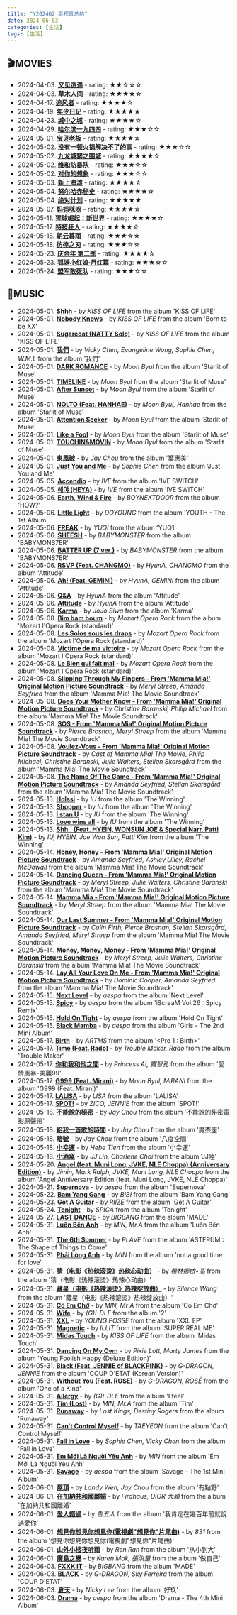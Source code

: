 ```yaml
---
title: "Y2024Q2 影视音总结"
date: 2024-06-03
categories: [生活]
tags: [生活]
---
```


## 🎬MOVIES
- 2024-04-03. [**又见逍遥**](http://movie.douban.com/subject/35314844/) - rating: ★★☆☆☆
- 2024-04-03. [**草木人间**](http://movie.douban.com/subject/35240117/) - rating: ★★★★☆
- 2024-04-17. [**追风者**](http://movie.douban.com/subject/36206860/) - rating: ★★★★☆
- 2024-04-19. [**年少日记**](http://movie.douban.com/subject/34940879/) - rating: ★★★★★
- 2024-04-23. [**城中之城**](http://movie.douban.com/subject/35209732/) - rating: ★★★★☆
- 2024-04-29. [**哈尔滨一九四四**](http://movie.douban.com/subject/35391108/) - rating: ★★★☆☆
- 2024-05-01. [**宝贝老板**](http://movie.douban.com/subject/25907029/) - rating: ★★★★☆
- 2024-05-02. [**没有一顿火锅解决不了的事**](http://movie.douban.com/subject/36207371/) - rating: ★★★☆☆
- 2024-05-02. [**九龙城寨之围城**](http://movie.douban.com/subject/24284175/) - rating: ★★★★☆
- 2024-05-02. [**维和防暴队**](http://movie.douban.com/subject/35371629/) - rating: ★★★☆☆
- 2024-05-02. [**对你的想象**](http://movie.douban.com/subject/35503073/) - rating: ★★★☆☆
- 2024-05-03. [**新上海滩**](http://movie.douban.com/subject/2248658/) - rating: ★★★★☆
- 2024-05-04. [**努尔哈赤秘史**](http://movie.douban.com/subject/3003228/) - rating: ★★★★☆
- 2024-05-04. [**绝对计划**](http://movie.douban.com/subject/2248788/) - rating: ★★★★★
- 2024-05-07. [**妈妈咪呀**](https://www.douban.com/location/drama/10944605/) - rating: ★★★★☆
- 2024-05-11. [**猩球崛起：新世界**](http://movie.douban.com/subject/36069854/) - rating: ★★★★☆
- 2024-05-17. [**特技狂人**](http://movie.douban.com/subject/35268614/) - rating: ★★★★☆
- 2024-05-18. [**朝云暮雨**](http://movie.douban.com/subject/35359715/) - rating: ★★★☆☆
- 2024-05-18. [**彷徨之刃**](http://movie.douban.com/subject/35095466/) - rating: ★★★☆☆
- 2024-05-23. [**庆余年 第二季**](http://movie.douban.com/subject/34937650/) - rating: ★★★★☆
- 2024-05-23. [**狐妖小红娘·月红篇**](http://movie.douban.com/subject/26759937/) - rating: ★★★☆☆
- 2024-05-24. [**盟军敢死队**](http://movie.douban.com/subject/34971728/) - rating: ★★★☆☆
## 🎵MUSIC
- 2024-05-01. [**Shhh**](https://open.spotify.com/track/76qqDJijAjFph7sjUxNVG8) - by *KISS OF LIFE* from the album 'KISS OF LIFE'
- 2024-05-01. [**Nobody Knows**](https://open.spotify.com/track/70efTlnBNM8BvfhfPiqOBN) - by *KISS OF LIFE* from the album 'Born to be XX'
- 2024-05-01. [**Sugarcoat (NATTY Solo)**](https://open.spotify.com/track/0NoeYUnwpb9R26mpylHcR9) - by *KISS OF LIFE* from the album 'KISS OF LIFE'
- 2024-05-01. [**我們**](https://open.spotify.com/track/6y0ZtwYY1kHl0J9YlKsoec) - by *Vicky Chen, Evangeline Wong, Sophie Chen, W.M.L* from the album '我們'
- 2024-05-01. [**DARK ROMANCE**](https://open.spotify.com/track/3tXCpt80T5wTq9QUOBFmOV) - by *Moon Byul* from the album 'Starlit of Muse'
- 2024-05-01. [**TIMELINE**](https://open.spotify.com/track/2EpYA2P46b66ng4y4tmYhB) - by *Moon Byul* from the album 'Starlit of Muse'
- 2024-05-01. [**After Sunset**](https://open.spotify.com/track/11H2X55y7L2UpoKD5hCCq4) - by *Moon Byul* from the album 'Starlit of Muse'
- 2024-05-01. [**NOLTO (Feat. HANHAE)**](https://open.spotify.com/track/6iNaH15BySlaaQ3AlK1Zls) - by *Moon Byul, Hanhae* from the album 'Starlit of Muse'
- 2024-05-01. [**Attention Seeker**](https://open.spotify.com/track/3ZYSPwv46EapGeKAW3hB4X) - by *Moon Byul* from the album 'Starlit of Muse'
- 2024-05-01. [**Like a Fool**](https://open.spotify.com/track/0YDvSpVM6kLX26YVGKZ7Lt) - by *Moon Byul* from the album 'Starlit of Muse'
- 2024-05-01. [**TOUCHIN&MOVIN**](https://open.spotify.com/track/2xCc0iWKdkvaOYppt7ElGE) - by *Moon Byul* from the album 'Starlit of Muse'
- 2024-05-01. [**東風破**](https://open.spotify.com/track/3WTd8qNJhJHAgRG6FhdSPZ) - by *Jay Chou* from the album '葉惠美'
- 2024-05-01. [**Just You and Me**](https://open.spotify.com/track/2rQgwJUT8zzyJzOqpxbzme) - by *Sophie Chen* from the album 'Just You and Me'
- 2024-05-05. [**Accendio**](https://open.spotify.com/track/1BAtAtx0VgWgAMROWK9WYf) - by *IVE* from the album 'IVE SWITCH'
- 2024-05-05. [**해야 (HEYA)**](https://open.spotify.com/track/4gOwpU4kMZZNDWkoHYUj1Z) - by *IVE* from the album 'IVE SWITCH'
- 2024-05-06. [**Earth, Wind & Fire**](https://open.spotify.com/track/0Tq7v8YAmwdnAYBwyR1pZ4) - by *BOYNEXTDOOR* from the album 'HOW?'
- 2024-05-06. [**Little Light**](https://open.spotify.com/track/1Y5D7m2QtyBdvwvY3gAVNQ) - by *DOYOUNG* from the album 'YOUTH - The 1st Album'
- 2024-05-06. [**FREAK**](https://open.spotify.com/track/6ERs9uORCo1MfV0m9ixCuv) - by *YUQI* from the album 'YUQ1'
- 2024-05-06. [**SHEESH**](https://open.spotify.com/track/1njlnn8ZKHI77Pe9szIONR) - by *BABYMONSTER* from the album 'BABYMONS7ER'
- 2024-05-06. [**BATTER UP (7 ver.)**](https://open.spotify.com/track/2MQmaHNnCCuisRHu551ZQq) - by *BABYMONSTER* from the album 'BABYMONS7ER'
- 2024-05-06. [**RSVP (Feat. CHANGMO)**](https://open.spotify.com/track/1IsdrmsH4bxaE9VLjmUGf6) - by *HyunA, CHANGMO* from the album 'Attitude'
- 2024-05-06. [**Ah! (Feat. GEMINI)**](https://open.spotify.com/track/5FBH2lZvXYVTD08ajGCnFV) - by *HyunA, GEMINI* from the album 'Attitude'
- 2024-05-06. [**Q&A**](https://open.spotify.com/track/4AYpLGpfO28geKxxxZ3ztu) - by *HyunA* from the album 'Attitude'
- 2024-05-06. [**Attitude**](https://open.spotify.com/track/10wlaX6XHaWVYZRF7HbG8H) - by *HyunA* from the album 'Attitude'
- 2024-05-06. [**Karma**](https://open.spotify.com/track/2uqxsofWmgRT0ekghgy3ln) - by *JoJo Siwa* from the album 'Karma'
- 2024-05-08. [**Bim bam boum**](https://open.spotify.com/track/1OSSwdPGbRPm6PkugpOQhP) - by *Mozart Opera Rock* from the album 'Mozart l'Opera Rock (standard)'
- 2024-05-08. [**Les Solos sous les draps**](https://open.spotify.com/track/22GcWM9GUmWoAMeSLyKdFo) - by *Mozart Opera Rock* from the album 'Mozart l'Opera Rock (standard)'
- 2024-05-08. [**Victime de ma victoire**](https://open.spotify.com/track/7kkKKe0uZpA4JOrvERPust) - by *Mozart Opera Rock* from the album 'Mozart l'Opera Rock (standard)'
- 2024-05-08. [**Le Bien qui fait mal**](https://open.spotify.com/track/4l9fRnSDAn1aeNcMl5N7rE) - by *Mozart Opera Rock* from the album 'Mozart l'Opera Rock (standard)'
- 2024-05-08. [**Slipping Through My Fingers - From 'Mamma Mia!' Original Motion Picture Soundtrack**](https://open.spotify.com/track/1QRKeAlaLqJUeCWMBRP20A) - by *Meryl Streep, Amanda Seyfried* from the album 'Mamma Mia! The Movie Soundtrack'
- 2024-05-08. [**Does Your Mother Know - From 'Mamma Mia!' Original Motion Picture Soundtrack**](https://open.spotify.com/track/64DxdXTNY58CVu2j5QjCIk) - by *Christine Baranski, Philip Michael* from the album 'Mamma Mia! The Movie Soundtrack'
- 2024-05-08. [**SOS - From 'Mamma Mia!' Original Motion Picture Soundtrack**](https://open.spotify.com/track/26seN94mgiImzDyVRkl3hl) - by *Pierce Brosnan, Meryl Streep* from the album 'Mamma Mia! The Movie Soundtrack'
- 2024-05-08. [**Voulez-Vous - From 'Mamma Mia!' Original Motion Picture Soundtrack**](https://open.spotify.com/track/4UeDMzA4XjmRpl1RHogDzx) - by *Cast of Mamma Mia! The Movie, Philip Michael, Christine Baranski, Julie Walters, Stellan Skarsgård* from the album 'Mamma Mia! The Movie Soundtrack'
- 2024-05-08. [**The Name Of The Game - From 'Mamma Mia!' Original Motion Picture Soundtrack**](https://open.spotify.com/track/4ySKFsc5k1AgBcMNMsv5h2) - by *Amanda Seyfried, Stellan Skarsgård* from the album 'Mamma Mia! The Movie Soundtrack'
- 2024-05-13. [**Holssi**](https://open.spotify.com/track/0UTtK6hregIBOsefavRI26) - by *IU* from the album 'The Winning'
- 2024-05-13. [**Shopper**](https://open.spotify.com/track/1c6kkrWnpy68eYDfBdxNtF) - by *IU* from the album 'The Winning'
- 2024-05-13. [**I stan U**](https://open.spotify.com/track/0NnXG9qhpf0E6elVQdWLE7) - by *IU* from the album 'The Winning'
- 2024-05-13. [**Love wins all**](https://open.spotify.com/track/53g7ZIvZE47H9pwXPFYMCH) - by *IU* from the album 'The Winning'
- 2024-05-13. [**Shh.. (Feat. HYEIN, WONSUN JOE & Special Narr. Patti Kim)**](https://open.spotify.com/track/20uUaRkfRJZG15mXfn7LaU) - by *IU, HYEIN, Joe Won Sun, Patti Kim* from the album 'The Winning'
- 2024-05-14. [**Honey, Honey - From 'Mamma Mia!' Original Motion Picture Soundtrack**](https://open.spotify.com/track/6P4XyViJkq9QGEHtzfMIrH) - by *Amanda Seyfried, Ashley Lilley, Rachel McDowall* from the album 'Mamma Mia! The Movie Soundtrack'
- 2024-05-14. [**Dancing Queen - From 'Mamma Mia!' Original Motion Picture Soundtrack**](https://open.spotify.com/track/33trZRsRCHDPemnACBcLJJ) - by *Meryl Streep, Julie Walters, Christine Baranski* from the album 'Mamma Mia! The Movie Soundtrack'
- 2024-05-14. [**Mamma Mia - From 'Mamma Mia!' Original Motion Picture Soundtrack**](https://open.spotify.com/track/4nI8e3fy1hHvhCvJURv5JI) - by *Meryl Streep* from the album 'Mamma Mia! The Movie Soundtrack'
- 2024-05-14. [**Our Last Summer - From 'Mamma Mia!' Original Motion Picture Soundtrack**](https://open.spotify.com/track/7bFmXanwZQm6BMV9Nka6Hk) - by *Colin Firth, Pierce Brosnan, Stellan Skarsgård, Amanda Seyfried, Meryl Streep* from the album 'Mamma Mia! The Movie Soundtrack'
- 2024-05-14. [**Money, Money, Money - From 'Mamma Mia!' Original Motion Picture Soundtrack**](https://open.spotify.com/track/5wiSmUpfrWBuAT6DKm2uyD) - by *Meryl Streep, Julie Walters, Christine Baranski* from the album 'Mamma Mia! The Movie Soundtrack'
- 2024-05-14. [**Lay All Your Love On Me - From 'Mamma Mia!' Original Motion Picture Soundtrack**](https://open.spotify.com/track/74wySERHHxB8Ul9A0CNBla) - by *Dominic Cooper, Amanda Seyfried* from the album 'Mamma Mia! The Movie Soundtrack'
- 2024-05-15. [**Next Level**](https://open.spotify.com/track/2zrhoHlFKxFTRF5aMyxMoQ) - by *aespa* from the album 'Next Level'
- 2024-05-15. [**Spicy**](https://open.spotify.com/track/3gtlthEgyulDfT8dWdKsnv) - by *aespa* from the album 'iScreaM Vol.26 : Spicy Remix'
- 2024-05-15. [**Hold On Tight**](https://open.spotify.com/track/1o844wI52S3TjXGBwvGcc7) - by *aespa* from the album 'Hold On Tight'
- 2024-05-15. [**Black Mamba**](https://open.spotify.com/track/6Tj9KfzPp7tmgcDdsaPwGE) - by *aespa* from the album 'Girls - The 2nd Mini Album'
- 2024-05-17. [**Birth**](https://open.spotify.com/track/6aPXjtda2SdTi8rAcFlrOS) - by *ARTMS* from the album '<Pre 1 : Birth>'
- 2024-05-17. [**Time (Feat. Rado)**](https://open.spotify.com/track/7pGnrIMUs9S0rUnUjWtDbo) - by *Trouble Maker, Rado* from the album 'Trouble Maker'
- 2024-05-17. [**你和我和他之間**](https://open.spotify.com/track/52AQsGTohwUtmEhoV8fAbz) - by *Princess Ai, 竇智孔* from the album '愛情風暴-美麗99'
- 2024-05-17. [**G999 (Feat. Mirani)**](https://open.spotify.com/track/5ZOS622xElEIE8VmkwNfcP) - by *Moon Byul, MIRANI* from the album 'G999 (Feat. Mirani)'
- 2024-05-17. [**LALISA**](https://open.spotify.com/track/2KZ3sNqPogEyMUUH6A5HFy) - by *LISA* from the album 'LALISA'
- 2024-05-17. [**SPOT!**](https://open.spotify.com/track/1SS0WlKhJewviwEDZ6dWj0) - by *ZICO, JENNIE* from the album 'SPOT!'
- 2024-05-18. [**不能說的秘密**](https://open.spotify.com/track/77jIEebt4z9WzaI6LsntDG) - by *Jay Chou* from the album '不能說的秘密電影原聲帶'
- 2024-05-18. [**給我一首歌的時間**](https://open.spotify.com/track/1H1Su2z86EDS2KQ1nhMmWA) - by *Jay Chou* from the album '魔杰座'
- 2024-05-18. [**暗號**](https://open.spotify.com/track/23oXdU0FCaIOeuydbKYmjf) - by *Jay Chou* from the album '八度空間'
- 2024-05-18. [**小幸運**](https://open.spotify.com/track/1ZeVIrCWzEmsJexkrgvjFv) - by *Hebe Tien* from the album '小幸運'
- 2024-05-18. [**小酒窩**](https://open.spotify.com/track/53WV5mAY2opmFC0r0LjRdM) - by *JJ Lin, Charlene Choi* from the album 'JJ陸'
- 2024-05-20. [**Angel (feat. Muni Long, JVKE, NLE Choppa) (Anniversary Edition)**](https://open.spotify.com/track/2PMEMxJCxOz0RGT0mQXXZq) - by *Jimin, Mark Ralph, JVKE, Muni Long, NLE Choppa* from the album 'Angel Anniversary Edition (feat. Muni Long, JVKE, NLE Choppa)'
- 2024-05-21. [**Supernova**](https://open.spotify.com/track/351KkakA2YtGEXqSEIIasy) - by *aespa* from the album 'Supernova'
- 2024-05-22. [**Bam Yang Gang**](https://open.spotify.com/track/5juCu4WFTFRZ2XilopAMTy) - by *BIBI* from the album 'Bam Yang Gang'
- 2024-05-23. [**Get A Guitar**](https://open.spotify.com/track/3Dah48XTdzVtbIl4dUn6l4) - by *RIIZE* from the album 'Get A Guitar'
- 2024-05-24. [**Tonight**](https://open.spotify.com/track/3snBeP8B2ZDmhH9GDWOhAH) - by *SPICA* from the album 'Tonight'
- 2024-05-27. [**LAST DANCE**](https://open.spotify.com/track/7ijWcf4FsoxoyPK4B9WGp6) - by *BIGBANG* from the album 'MADE'
- 2024-05-31. [**Luôn Bên Anh**](https://open.spotify.com/track/0BNfReaAQjFPLpLsXyioLu) - by *MIN, Mr.A* from the album 'Luôn Bên Anh'
- 2024-05-31. [**The 6th Summer**](https://open.spotify.com/track/1lODrFR40rSNAw5cX4j2J2) - by *PLAVE* from the album 'ASTERUM : The Shape of Things to Come'
- 2024-05-31. [**Phải Lòng Anh**](https://open.spotify.com/track/0bJFBiF7WQ9rAi6nsCZYBR) - by *MIN* from the album 'not a good time for love'
- 2024-05-31. [**猜（电影《热辣滚烫》热辣心动曲）**](https://open.spotify.com/track/58OKa3g5rRVpFer06Z1Ahw) - by *希林娜依•高* from the album '猜（电影《热辣滚烫》热辣心动曲）'
- 2024-05-31. [**藏星（电影《热辣滚烫》热辣绽放曲）**](https://open.spotify.com/track/1oCw1EeqkMIoum1FQUgEaj) - by *Silence Wang* from the album '藏星（电影《热辣滚烫》热辣绽放曲）'
- 2024-05-31. [**Có Em Chờ**](https://open.spotify.com/track/3z7at2LZwJsg8UvqGw3JAv) - by *MIN, Mr A* from the album 'Có Em Chờ'
- 2024-05-31. [**Wife**](https://open.spotify.com/track/1j8jqwFpFQ8YqsIJAiYFLZ) - by *(G)I-DLE* from the album '2'
- 2024-05-31. [**XXL**](https://open.spotify.com/track/05QXjyZgsAq6J84J6SlbyV) - by *YOUNG POSSE* from the album 'XXL EP'
- 2024-05-31. [**Magnetic**](https://open.spotify.com/track/1aKvZDoLGkNMxoRYgkckZG) - by *ILLIT* from the album 'SUPER REAL ME'
- 2024-05-31. [**Midas Touch**](https://open.spotify.com/track/0vaxYDAuAO1nPolC6bQp7V) - by *KISS OF LIFE* from the album 'Midas Touch'
- 2024-05-31. [**Dancing On My Own**](https://open.spotify.com/track/3NJ6kH1NAPICgJKdidV0Gs) - by *Pixie Lott, Marty James* from the album 'Young Foolish Happy (Deluxe Edition)'
- 2024-05-31. [**Black (Feat. JENNIE of BLACKPINK)**](https://open.spotify.com/track/44f1TNdoQUgf3PUYraCTsH) - by *G-DRAGON, JENNIE* from the album 'COUP D'ETAT (Korean Version)'
- 2024-05-31. [**Without You (Feat. ROSE)**](https://open.spotify.com/track/3V375E3xldRPEEcIKiw83l) - by *G-DRAGON, ROSÉ* from the album 'One of a Kind'
- 2024-05-31. [**Allergy**](https://open.spotify.com/track/38MKW2tQHtyO8djIOKlEFF) - by *(G)I-DLE* from the album 'I feel'
- 2024-05-31. [**Tìm (Lost)**](https://open.spotify.com/track/24qhDjPwI1z78ZPidMpC6R) - by *MIN, Mr.A* from the album 'Tìm'
- 2024-05-31. [**Runaway**](https://open.spotify.com/track/6h8oeJ62qCY0aThaKzQZqg) - by *Lost Kings, Destiny Rogers* from the album 'Runaway'
- 2024-05-31. [**Can't Control Myself**](https://open.spotify.com/track/559f8rcNNZW07wz5Rfxnfh) - by *TAEYEON* from the album 'Can't Control Myself'
- 2024-05-31. [**Fall in Love**](https://open.spotify.com/track/406KPQqXM4AQlT5KSmFcvG) - by *Sophie Chen, Vicky Chen* from the album 'Fall in Love'
- 2024-05-31. [**Em Mới Là Người Yêu Anh**](https://open.spotify.com/track/1gIaX9HEGZsWSd5HDJatSr) - by *MIN* from the album 'Em Mới Là Người Yêu Anh'
- 2024-05-31. [**Savage**](https://open.spotify.com/track/3dbLT62Cvs46Ju7a8gpr36) - by *aespa* from the album 'Savage - The 1st Mini Album'
- 2024-06-01. [**屋頂**](https://open.spotify.com/track/2edBRoaI2F2ST6WK0jdLUX) - by *Landy Wen, Jay Chou* from the album '有點野'
- 2024-06-01. [**在加納共和國離婚**](https://open.spotify.com/track/6GyUt7yJ0sOktc5HjvVnFh) - by *Firdhaus, DIOR 大穎* from the album '在加納共和國離婚'
- 2024-06-01. [**愛人錯過**](https://open.spotify.com/track/27FOde2nUw0pFuj7hlPbaS) - by *告五人* from the album '我肯定在幾百年前就說過愛你'
- 2024-06-01. [**想見你想見你想見你(電視劇"想見你"片尾曲)**](https://open.spotify.com/track/69zgyr5HVKdInjeKpq1qHa) - by *831* from the album '想見你想見你想見你(電視劇"想見你"片尾曲)'
- 2024-06-01. [**山外小楼夜听雨**](https://open.spotify.com/track/4gTAbKQ04gK8MdOCzANjOu) - by *Ren Ran* from the album '从小到大'
- 2024-06-01. [**廣島之戀**](https://open.spotify.com/track/1VpHU8KcaoB2WVVV2KDWEn) - by *Karen Mok, 張洪量* from the album '做自己'
- 2024-06-03. [**FXXK IT**](https://open.spotify.com/track/3lYvepDz6yYj29z7e4r5z0) - by *BIGBANG* from the album 'MADE'
- 2024-06-03. [**BLACK**](https://open.spotify.com/track/7BYGfn9F73atTWMdAHVdPk) - by *G-DRAGON, Sky Ferreira* from the album 'COUP D'ETAT'
- 2024-06-03. [**夏天**](https://open.spotify.com/track/5plHkhLqsFla3nUJhtSZ7w) - by *Nicky Lee* from the album '好玖'
- 2024-06-03. [**Drama**](https://open.spotify.com/track/5XWlyfo0kZ8LF7VSyfS4Ew) - by *aespa* from the album 'Drama - The 4th Mini Album'
